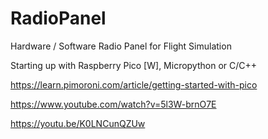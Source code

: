 # RadioPanel
Hardware / Software Radio Panel for Flight Simulation

Starting up with Raspberry Pico [W], Micropython or C/C++

https://learn.pimoroni.com/article/getting-started-with-pico

https://www.youtube.com/watch?v=5l3W-brnO7E

https://youtu.be/K0LNCunQZUw
